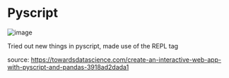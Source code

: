 # Pyscript
![image](https://user-images.githubusercontent.com/109151905/217880576-3c2c90f8-1370-45af-9812-f6e903961ff5.png)

Tried out new things in pyscript, made use of the REPL tag

source: https://towardsdatascience.com/create-an-interactive-web-app-with-pyscript-and-pandas-3918ad2dada1
